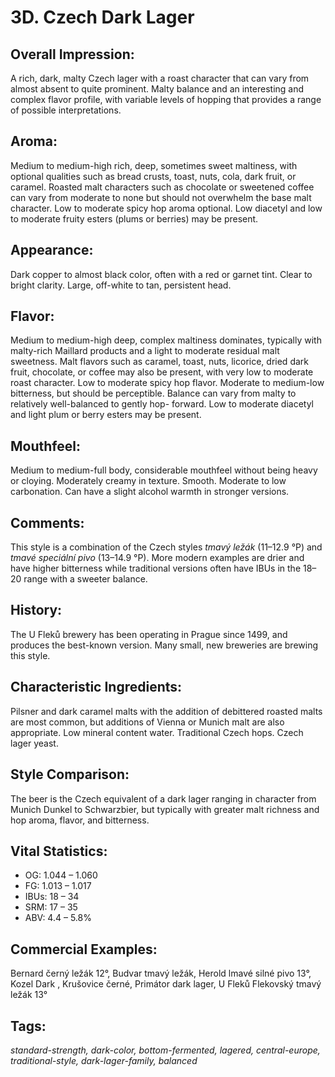 # 3D. Czech Dark Lager

## Overall Impression: 

A rich, dark, malty Czech lager with a roast character that can vary from almost absent to quite prominent. Malty balance and an interesting and complex flavor profile, with variable levels of hopping that provides a range of possible interpretations.

## Aroma: 

Medium to medium-high rich, deep, sometimes sweet maltiness, with optional qualities such as bread crusts, toast, nuts, cola, dark fruit, or caramel. Roasted malt characters such as chocolate or sweetened coffee can vary from moderate to none but should not overwhelm the base malt character. Low to moderate spicy hop aroma optional. Low diacetyl and low to moderate fruity esters (plums or berries) may be present.

## Appearance: 

Dark copper to almost black color, often with a red or garnet tint. Clear to bright clarity. Large, off-white to tan, persistent head.

## Flavor: 

Medium to medium-high deep, complex maltiness dominates, typically with malty-rich Maillard products and a light to moderate residual malt sweetness. Malt flavors such as caramel, toast, nuts, licorice, dried dark fruit, chocolate, or coffee may also be present, with very low to moderate roast character. Low to moderate spicy hop flavor. Moderate to medium-low bitterness, but should be perceptible. Balance can vary from malty to relatively well-balanced to gently hop- forward. Low to moderate diacetyl and light plum or berry esters may be present. 

## Mouthfeel: 

Medium to medium-full body, considerable mouthfeel without being heavy or cloying. Moderately creamy in texture. Smooth. Moderate to low carbonation. Can have a slight alcohol warmth in stronger versions.

## Comments: 

This style is a combination of the Czech styles _tmavý ležák_ (11–12.9 °P) and _tmavé speciální pivo_ (13–14.9 °P). More modern examples are drier and have higher bitterness while traditional versions often have IBUs in the 18– 20 range with a sweeter balance.

## History: 

The U Fleků brewery has been operating in Prague since 1499, and produces the best-known version. Many small, new breweries are brewing this style.

## Characteristic Ingredients: 

Pilsner and dark caramel malts with the addition of debittered roasted malts are most common, but additions of Vienna or Munich malt are also appropriate. Low mineral content water. Traditional Czech hops. Czech lager yeast.

## Style Comparison: 

The beer is the Czech equivalent of a dark lager ranging in character from Munich Dunkel to Schwarzbier, but typically with greater malt richness and hop aroma, flavor, and bitterness.

## Vital Statistics:	

- OG:	1.044 – 1.060
- FG:	1.013 – 1.017
- IBUs:	18 – 34	
- SRM:	17 – 35	
- ABV:	4.4 – 5.8%

## Commercial Examples: 

Bernard černý ležák 12°, Budvar tmavý ležák, Herold lmavé silné pivo 13°, Kozel Dark , Krušovice  černé, Primátor dark lager, U Fleků Flekovský tmavý ležák 13°

## Tags: 

_standard-strength, dark-color, bottom-fermented, lagered, central-europe, traditional-style, dark-lager-family, balanced_